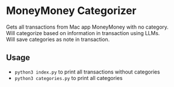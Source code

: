# MoneyMoney Categorizer

Gets all transactions from Mac app MoneyMoney with no category.  
Will categorize based on information in transaction using LLMs.  
Will save categories as note in transaction.  

## Usage

- `python3 index.py` to print all transactions without categories
- `python3 categories.py` to print all categories